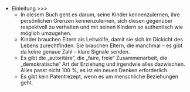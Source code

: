 - Einleitung >>>
    - In diesem Buch geht es darum, seine Kinder kennenzulernen, ihre persönlichen Grenzen kennenzulernen, sich diesen gegenüber respektvoll zu verhalten und mit seinen Kindern so authentisch wie möglich umzugehen.
    - Kinder brauchen Eltern als Leitwölfe, damit sie sich im Dickicht des Lebens zurechtfinden. Sie brauchen Eltern, die manchmal – es gibt da keine genaue Zahl – klare Signale senden.
    - Es gibt die „autoritäre“, die „faire, freie“ Zusammenarbeit, die „demokratische“ Art der Erziehung und irgendwie alles dazwischen. Alles passt nicht 100 %, es ist ein neues Denken erforderlich.
    - Es gibt kein Patentrezept, wenn es um menschliche Beziehungen geht.
